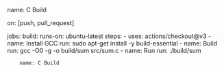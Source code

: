 name: C Build

on: [push, pull_request]

jobs:
  build:
    runs-on: ubuntu-latest
    steps:
      - uses: actions/checkout@v3
      - name: Install GCC
        run: sudo apt-get install -y build-essential
      - name: Build
        run: gcc -O0 -g -o build/sum src/sum.c
      - name: Run
        run: ./build/sum

        name: C Build

